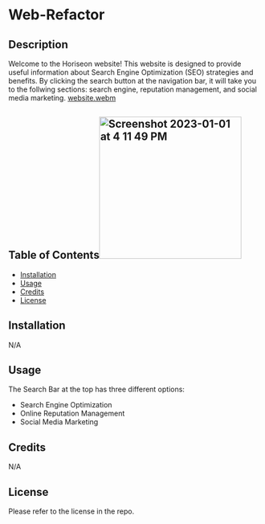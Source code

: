 # Web-Refactor


## Description

Welcome to the Horiseon website! This website is designed to provide useful information about Search Engine Optimization (SEO) strategies and benefits. By clicking the search button at the navigation bar, it will take you to the follwing sections: search engine, reputation management, and social media marketing. 
[website.webm](https://user-images.githubusercontent.com/117794323/210184648-82fbba5b-2de5-4fb9-971b-87fcdf34a69a.webm)





## Table of Contents<img width="283" alt="Screenshot 2023-01-01 at 4 11 49 PM" src="https://user-images.githubusercontent.com/117794323/210184732-ebe017df-7c88-462c-9b47-ac09ec462ced.png">

- [Installation](#installation)
- [Usage](#usage)
- [Credits](#credits)
- [License](#license)

## Installation

N/A

## Usage

The Search Bar at the top has three different options:
* Search Engine Optimization
* Online Reputation Management
* Social Media Marketing





   
## Credits

N/A

## License

Please refer to the license in the repo.


